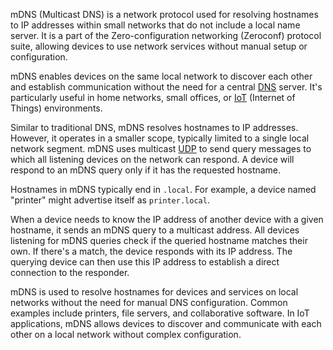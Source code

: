 mDNS (Multicast DNS) is a network protocol used for resolving hostnames to IP addresses within small networks that do not include a local name server. It is a part of the Zero-configuration networking (Zeroconf) protocol suite, allowing devices to use network services without manual setup or configuration.

mDNS enables devices on the same local network to discover each other and establish communication without the need for a central [DNS](../networking/dns.md) server. It's particularly useful in home networks, small offices, or [IoT](../terms/iot.md) (Internet of Things) environments.

Similar to traditional DNS, mDNS resolves hostnames to IP addresses. However, it operates in a smaller scope, typically limited to a single local network segment. mDNS uses multicast [UDP](../networking/udp.md) to send query messages to which all listening devices on the network can respond. A device will respond to an mDNS query only if it has the requested hostname.

Hostnames in mDNS typically end in `.local`. For example, a device named "printer" might advertise itself as `printer.local`. 

When a device needs to know the IP address of another device with a given hostname, it sends an mDNS query to a multicast address. All devices listening for mDNS queries check if the queried hostname matches their own. If there's a match, the device responds with its IP address. The querying device can then use this IP address to establish a direct connection to the responder.

mDNS is used to resolve hostnames for devices and services on local networks without the need for manual DNS configuration. Common examples include printers, file servers, and collaborative software. In IoT applications, mDNS allows devices to discover and communicate with each other on a local network without complex configuration.

